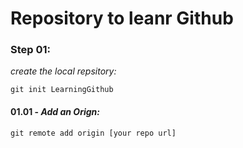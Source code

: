 # Repository to leanr Github

### Step 01:
_create the local repsitory:_

```
git init LearningGithub
```

#### 01.01 - _Add an Orign:_

```
git remote add origin [your repo url]
```
